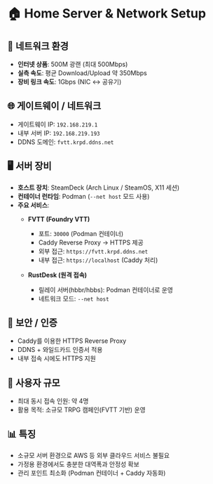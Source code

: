 # 🏠 Home Server & Network Setup

## 📡 네트워크 환경
- **인터넷 상품**: 500M 광랜 (최대 500Mbps)
- **실측 속도**: 평균 Download/Upload 약 350Mbps
- **장비 링크 속도**: 1Gbps (NIC ↔ 공유기)

## 🌐 게이트웨이 / 네트워크
- 게이트웨이 IP: `192.168.219.1`
- 내부 서버 IP: `192.168.219.193`
- DDNS 도메인: `fvtt.krpd.ddns.net`

## 🖥️ 서버 장비
- **호스트 장치**: SteamDeck (Arch Linux / SteamOS, X11 세션)
- **컨테이너 런타임**: Podman (`--net host` 모드 사용)
- **주요 서비스**:
  - **FVTT (Foundry VTT)**  
    - 포트: `30000` (Podman 컨테이너)
    - Caddy Reverse Proxy → HTTPS 제공
    - 외부 접근: `https://fvtt.krpd.ddns.net`
    - 내부 접근: `https://localhost` (Caddy 처리)

  - **RustDesk (원격 접속)**  
    - 릴레이 서버(hbbr/hbbs): Podman 컨테이너로 운영
    - 네트워크 모드: `--net host`

## 🔐 보안 / 인증
- Caddy를 이용한 HTTPS Reverse Proxy
- DDNS + 와일드카드 인증서 적용
- 내부 접속 시에도 HTTPS 지원

## 👥 사용자 규모
- 최대 동시 접속 인원: 약 4명
- 활용 목적: 소규모 TRPG 캠페인(FVTT 기반) 운영

## 📊 특징
- 소규모 서버 환경으로 AWS 등 외부 클라우드 서비스 불필요
- 가정용 환경에서도 충분한 대역폭과 안정성 확보
- 관리 포인트 최소화 (Podman 컨테이너 + Caddy 자동화)
